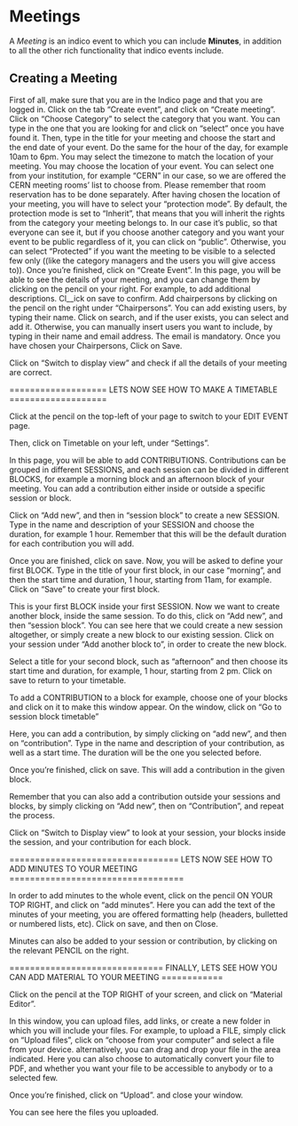 Meetings
========
A _Meeting_ is an indico event to which you can include **Minutes**, in addition to all the other rich functionality that indico events include.


Creating a Meeting
------------------

First of all, make sure that you are in the Indico page and that you are logged in.
Click on the tab “Create event”, and click on “Create meeting”.
Click on “Choose Category” to select the category that you want. You can type in the one that you are looking for and click on “select” once you have found it.
Then, type in the title for your meeting and choose the start and the end date of your event. Do the same for the hour of the day, for example 10am to 6pm.
You may select the timezone to match the location of your meeting.
You may choose the location of your event. You can select one from your institution, for example “CERN” in our case, so we are offered the CERN meeting rooms’ list to choose from. Please remember that room reservation has to be done separately.
After having chosen the location of your meeting, you will have to select your “protection mode”. By default, the protection mode is set to “Inherit”, that means that you will inherit the rights from the category your meeting belongs to. In our case it’s public, so that everyone can see it, but if you choose another category and you want your event to be public regardless of it, you can click on “public”. Otherwise, you can select “Protected” if you want the meeting to be visible to a selected few only ((like the category managers and the users you will give access to)).
Once you’re finished, click on “Create Event”.
In this page, you will be able to see the details of your meeting, and you can change them by clicking on the pencil on your right. For example, to add additional descriptions. Cl__ick on save to confirm.
Add chairpersons by clicking on the pencil on the right under “Chairpersons”.
You can add existing users, by typing their name. Click on search, and if the user exists, you can select and add it.
Otherwise, you can manually insert users you want to include, by typing in their name and email address. The email is mandatory.
Once you have chosen your Chairpersons, Click on Save.

Click on “Switch to display view” and check if all the details of your meeting are correct.

=================== LETS NOW SEE HOW TO MAKE A TIMETABLE ===================

Click at the pencil on the top-left of your page to switch to your EDIT EVENT page.

Then, click on Timetable on your left, under “Settings”.

In this page, you will be able to add CONTRIBUTIONS. Contributions can be grouped in different SESSIONS, and each session can be divided in different BLOCKS, for example a morning block and an afternoon block of your meeting.
You can add a contribution either inside or outside a specific session or block.

Click on “Add new”, and then in “session block” to create a new SESSION.
Type in the name and description of your SESSION and choose the duration, for example 1 hour. Remember that this will be the default duration for each contribution you will add.

Once you are finished, click on save.
Now, you will be asked to define your first BLOCK.
Type in the title of your first block, in our case “morning”, and then the start time and duration, 1 hour, starting from 11am, for example.
Click on “Save” to create your first block. 

This is your first BLOCK inside your first SESSION.
Now we want to create another block, inside the same session.
To do this, click on “Add new”, and then “session block”. 
You can see here that we could create a new session altogether, or simply create a new block to our existing session. 
Click on your session under “Add another block to”, in order to create the new block. 

Select a title for your second block, such as “afternoon” and then choose its start time and duration, for example, 1 hour, starting from 2 pm.
Click on save to return to your timetable.

To add a CONTRIBUTION to a block for example, choose one of your blocks and click on it to make this window appear. 
On the window, click on “Go to session block timetable”

Here, you can add a contribution, by simply clicking on “add new”, and then on “contribution”.
Type in the name and description of your contribution, as well as a start time. The duration will be the one you selected before.

Once you’re finished, click on save. This will add a contribution in the given block.



Remember that you can also add a contribution outside your sessions and blocks, by simply clicking on “Add new”, then on “Contribution”, and repeat the process.



Click on “Switch to Display view” to look at your session, your blocks inside the session, and your contribution for each block.

================================= LETS NOW SEE HOW TO ADD MINUTES TO YOUR MEETING ==================================

In order to add minutes to the whole event, click on the pencil ON YOUR TOP RIGHT, and click on “add minutes”.
Here you can add the text of the minutes of your meeting, you are offered formatting help (headers, bulletted or numbered lists, etc).
Click on save, and then on Close. 

Minutes can also be added to your session or contribution, by clicking on the relevant PENCIL on the right.

============================== FINALLY, LETS SEE HOW YOU CAN ADD MATERIAL TO YOUR MEETING ============


Click on the pencil at the TOP RIGHT of your screen, and click on “Material Editor”.

In this window, you can upload files, add links, or create a new folder in which you will include your files.
For example, to upload a FILE, simply click on “Upload files”, click on “choose from your computer” and select a file from your device. alternatively, you can drag and drop your file in the area indicated.
Here you can also choose to automatically convert your file to PDF, and whether you want your file to be accessible to anybody or to a selected few.

Once you’re finished, click on “Upload”. and close your window.


You can see here the files you uploaded.
